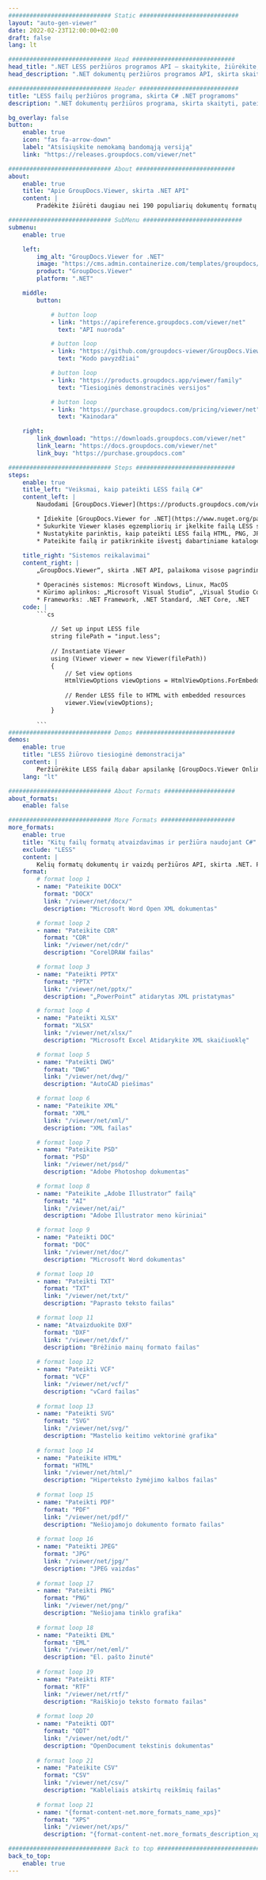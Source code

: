 ```yaml
---
############################# Static ############################
layout: "auto-gen-viewer"
date: 2022-02-23T12:00:00+02:00
draft: false
lang: lt

############################# Head #############################
head_title: ".NET LESS peržiūros programos API – skaitykite, žiūrėkite, atvaizduokite C# VB.NET"
head_description: ".NET dokumentų peržiūros programos API, skirta skaityti, pateikti ir rodyti LESS bet kokio tipo C#, ASP.NET, VB.NET ir .NET Core programose."

############################# Header ############################
title: "LESS failų peržiūros programa, skirta C# .NET programoms" 
description: ".NET dokumentų peržiūros programa, skirta skaityti, pateikti ir rodyti LESS failą bet kokio tipo C#, ASP.NET, VB.NET ir .NET Core programose. Peržiūrėkite pateiktus failus su tikru formatavimu ir išdėstymu HTML5, PDF formatu arba kaip vaizdą naudodami kelias kodo eilutes." 

bg_overlay: false
button:
    enable: true
    icon: "fas fa-arrow-down"
    label: "Atsisiųskite nemokamą bandomąją versiją"
    link: "https://releases.groupdocs.com/viewer/net"

############################# About ############################
about:
    enable: true
    title: "Apie GroupDocs.Viewer, skirta .NET API" 
    content: |
        Pradėkite žiūrėti daugiau nei 190 populiarių dokumentų formatų savo .NET programose naudodami GroupDocs.Viewer, skirtą .NET API, pridėdami kelias kodo eilutes. Kūrėjai gali lengvai rodyti PDF, teksto apdorojimo, „Excel“ skaičiuoklės, pristatymo, „Visio“, „Project“, „Outlook“ ir daugelio kitų populiarių dokumentų formatų HTML5, vaizdo ar PDF režimais. Dokumento atvaizdavimas yra greitas, identiškas pirminiam šaltinio failui ir jam nereikia įdiegti papildomos programinės įrangos ar kitų išorinių bibliotekų.

############################# SubMenu ############################
submenu:
    enable: true

    left:
        img_alt: "GroupDocs.Viewer for .NET"
        image: "https://cms.admin.containerize.com/templates/groupdocs/images/product-logos/90x90-noborder/groupdocs-viewer-net.png"
        product: "GroupDocs.Viewer"
        platform: ".NET"

    middle:
        button:

            # button loop
            - link: "https://apireference.groupdocs.com/viewer/net"
              text: "API nuoroda"

            # button loop
            - link: "https://github.com/groupdocs-viewer/GroupDocs.Viewer-for-.NET"
              text: "Kodo pavyzdžiai"

            # button loop
            - link: "https://products.groupdocs.app/viewer/family"
              text: "Tiesioginės demonstracinės versijos"

            # button loop
            - link: "https://purchase.groupdocs.com/pricing/viewer/net"
              text: "Kainodara"

    right:
        link_download: "https://downloads.groupdocs.com/viewer/net"
        link_learn: "https://docs.groupdocs.com/viewer/net"
        link_buy: "https://purchase.groupdocs.com"

############################# Steps ############################
steps:
    enable: true
    title_left: "Veiksmai, kaip pateikti LESS failą C#" 
    content_left: |
        Naudodami [GroupDocs.Viewer](https://products.groupdocs.com/viewer/net/) atlikdami kelis veiksmus galite pateikti LESS į HTML, JPEG, PNG arba PDF.

        * Įdiekite [GroupDocs.Viewer for .NET](https://www.nuget.org/packages/groupdocs.viewer) naudodami mėgstamą paketų tvarkyklę. 
        * Sukurkite Viewer klasės egzempliorių ir įkelkite failą LESS su visu keliu. 
        * Nustatykite parinktis, kaip pateikti LESS failą HTML, PNG, JPEG arba PDF formatu. 
        * Pateikite failą ir patikrinkite išvestį dabartiniame kataloge. 
        
    title_right: "Sistemos reikalavimai" 
    content_right: |
        „GroupDocs.Viewer“, skirta .NET API, palaikoma visose pagrindinėse platformose ir operacinėse sistemose. Prieš vykdydami toliau pateiktą kodą, įsitikinkite, kad jūsų sistemoje yra įdiegtos šios būtinos sąlygos.

        * Operacinės sistemos: Microsoft Windows, Linux, MacOS 
        * Kūrimo aplinkos: „Microsoft Visual Studio“, „Visual Studio Code“, .NET CLI 
        * Frameworks: .NET Framework, .NET Standard, .NET Core, .NET 
    code: |
        ```cs
                        
            // Set up input LESS file
            string filePath = "input.less";
        
            // Instantiate Viewer
            using (Viewer viewer = new Viewer(filePath))
            {
            	// Set view options 
            	HtmlViewOptions viewOptions = HtmlViewOptions.ForEmbeddedResources();
                    
            	// Render LESS file to HTML with embedded resources
            	viewer.View(viewOptions);
            }
             
        ```
############################# Demos ############################
demos:
    enable: true
    title: "LESS žiūrovo tiesioginė demonstracija"
    content: |
        Peržiūrėkite LESS failą dabar apsilankę [GroupDocs.Viewer Online Apps](https://products.groupdocs.app/viewer/less) svetainėje.
    lang: "lt"

############################# About Formats ####################
about_formats:
    enable: false

############################# More Formats #####################
more_formats:
    enable: true
    title: "Kitų failų formatų atvaizdavimas ir peržiūra naudojant C#"
    exclude: "LESS"
    content: |
        Kelių formatų dokumentų ir vaizdų peržiūros API, skirta .NET. Peržiūrėkite kai kuriuos toliau pateiktus populiarius failų formatus be jokių išorinių peržiūros priemonių.
    format: 
        # format loop 1
        - name: "Pateikite DOCX"
          format: "DOCX"
          link: "/viewer/net/docx/"
          description: "Microsoft Word Open XML dokumentas" 

        # format loop 2
        - name: "Pateikite CDR" 
          format: "CDR"
          link: "/viewer/net/cdr/"
          description: "CorelDRAW failas" 

        # format loop 3
        - name: "Pateikti PPTX"
          format: "PPTX"
          link: "/viewer/net/pptx/"
          description: "„PowerPoint“ atidarytas XML pristatymas" 

        # format loop 4
        - name: "Pateikti XLSX"
          format: "XLSX"
          link: "/viewer/net/xlsx/"
          description: "Microsoft Excel Atidarykite XML skaičiuoklę" 

        # format loop 5
        - name: "Pateikti DWG"
          format: "DWG"
          link: "/viewer/net/dwg/"
          description: "AutoCAD piešimas"

        # format loop 6
        - name: "Pateikite XML"
          format: "XML"
          link: "/viewer/net/xml/"
          description: "XML failas"

        # format loop 7
        - name: "Pateikite PSD"
          format: "PSD"
          link: "/viewer/net/psd/"
          description: "Adobe Photoshop dokumentas"

        # format loop 8
        - name: "Pateikite „Adobe Illustrator“ failą"
          format: "AI"
          link: "/viewer/net/ai/"
          description: "Adobe Illustrator meno kūriniai"

        # format loop 9
        - name: "Pateikti DOC"
          format: "DOC"
          link: "/viewer/net/doc/"
          description: "Microsoft Word dokumentas" 

        # format loop 10
        - name: "Pateikti TXT" 
          format: "TXT"
          link: "/viewer/net/txt/"
          description: "Paprasto teksto failas" 

        # format loop 11
        - name: "Atvaizduokite DXF" 
          format: "DXF"
          link: "/viewer/net/dxf/"
          description: "Brėžinio mainų formato failas"  
          
        # format loop 12
        - name: "Pateikti VCF"
          format: "VCF"
          link: "/viewer/net/vcf/"
          description: "vCard failas"  
              
        # format loop 13
        - name: "Pateikti SVG"
          format: "SVG"
          link: "/viewer/net/svg/"
          description: "Mastelio keitimo vektorinė grafika" 
          
        # format loop 14
        - name: "Pateikite HTML"
          format: "HTML"
          link: "/viewer/net/html/"
          description: "Hiperteksto žymėjimo kalbos failas" 
          
        # format loop 15
        - name: "Pateikti PDF"
          format: "PDF"
          link: "/viewer/net/pdf/"
          description: "Nešiojamojo dokumento formato failas"
          
        # format loop 16
        - name: "Pateikti JPEG"
          format: "JPG"
          link: "/viewer/net/jpg/"
          description: "JPEG vaizdas"
          
        # format loop 17
        - name: "Pateikti PNG"
          format: "PNG"
          link: "/viewer/net/png/"
          description: "Nešiojama tinklo grafika" 
          
        # format loop 18
        - name: "Pateikti EML"
          format: "EML"
          link: "/viewer/net/eml/"
          description: "El. pašto žinutė" 
          
        # format loop 19
        - name: "Pateikti RTF"
          format: "RTF"
          link: "/viewer/net/rtf/"
          description: "Raiškiojo teksto formato failas" 
          
        # format loop 20
        - name: "Pateikti ODT"
          format: "ODT"
          link: "/viewer/net/odt/"
          description: "OpenDocument tekstinis dokumentas" 
          
        # format loop 21
        - name: "Pateikite CSV"
          format: "CSV"
          link: "/viewer/net/csv/"
          description: "Kableliais atskirtų reikšmių failas" 
          
        # format loop 21
        - name: "{format-content-net.more_formats_name_xps}"
          format: "XPS"
          link: "/viewer/net/xps/"
          description: "{format-content-net.more_formats_description_xps}" 

############################# Back to top ###############################
back_to_top:
    enable: true
---
```

